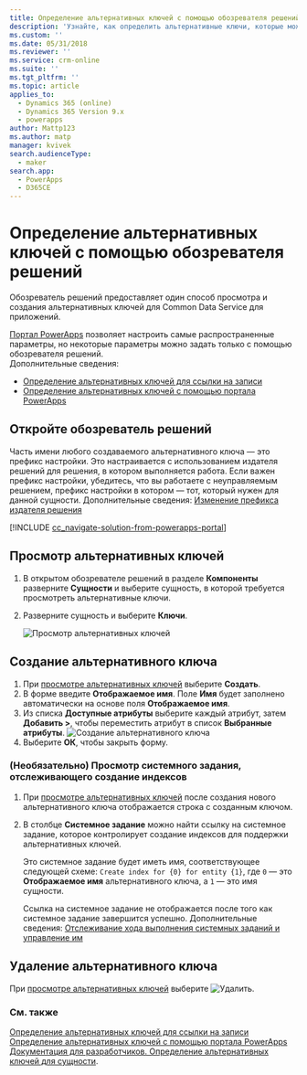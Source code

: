 ```yaml
---
title: Определение альтернативных ключей с помощью обозревателя решений | MicrosoftDocs
description: 'Узнайте, как определить альтернативные ключи, которые можно использовать для ссылки на записи в Common Data Service для приложений с помощью обозревателя решений'
ms.custom: ''
ms.date: 05/31/2018
ms.reviewer: ''
ms.service: crm-online
ms.suite: ''
ms.tgt_pltfrm: ''
ms.topic: article
applies_to:
  - Dynamics 365 (online)
  - Dynamics 365 Version 9.x
  - powerapps
author: Mattp123
ms.author: matp
manager: kvivek
search.audienceType:
  - maker
search.app:
  - PowerApps
  - D365CE
---
```

# <a name="define-alternate-keys-using-solution-explorer"></a>Определение альтернативных ключей с помощью обозревателя решений

Обозреватель решений предоставляет один способ просмотра и создания альтернативных ключей для Common Data Service для приложений.

[Портал PowerApps](https://web.powerapps.com/?utm_source=padocs&utm_medium=linkinadoc&utm_campaign=referralsfromdoc) позволяет настроить самые распространенные параметры, но некоторые параметры можно задать только с помощью обозревателя решений. <br />Дополнительные сведения: 
- [Определение альтернативных ключей для ссылки на записи](define-alternate-keys-reference-records.md)<br />
- [Определение альтернативных ключей с помощью портала PowerApps](define-alternate-keys-portal.md)

## <a name="open-solution-explorer"></a>Откройте обозреватель решений

Часть имени любого создаваемого альтернативного ключа — это префикс настройки. Это настраивается с использованием издателя решений для решения, в котором выполняется работа. Если важен префикс настройки, убедитесь, что вы работаете с неуправляемым решением, префикс настройки в котором — тот, который нужен для данной сущности. Дополнительные сведения: [Изменение префикса издателя решения](change-solution-publisher-prefix.md) 

[!INCLUDE [cc_navigate-solution-from-powerapps-portal](../../includes/cc_navigate-solution-from-powerapps-portal.md)]

## <a name="view-alternate-keys"></a>Просмотр альтернативных ключей

1. В открытом обозревателе решений в разделе **Компоненты** разверните **Сущности** и выберите сущность, в которой требуется просмотреть альтернативные ключи.
2. Разверните сущность и выберите **Ключи**.

    ![Просмотр альтернативных ключей](media/view-alternate-keys-solution-explorer.png)

## <a name="create-an-alternate-key"></a>Создание альтернативного ключа

1. При [просмотре альтернативных ключей](#view-alternate-keys) выберите **Создать**.
1. В форме введите **Отображаемое имя**. Поле **Имя** будет заполнено автоматически на основе поля **Отображаемое имя**. 
2. Из списка **Доступные атрибуты** выберите каждый атрибут, затем **Добавить >**, чтобы переместить атрибут в список **Выбранные атрибуты**.
    ![Создание альтернативного ключа](media/create-alternate-key-solution-explorer.png)
1. Выберите **ОК**, чтобы закрыть форму.

### <a name="optional-view-the-system-job-tracking-creation-of-indexes"></a>(Необязательно) Просмотр системного задания, отслеживающего создание индексов
1. При [просмотре альтернативных ключей](#view-alternate-keys) после создания нового альтернативного ключа отображается строка с созданным ключом.
2. В столбце **Системное задание** можно найти ссылку на системное задание, которое контролирует создание индексов для поддержки альтернативных ключей. 
    
    Это системное задание будет иметь имя, соответствующее следующей схеме: `Create index for {0} for entity {1}`, где `0` — это **Отображаемое имя** альтернативного ключа, а `1` — это имя сущности.

    Ссылка на системное задание не отображается после того как системное задание завершится успешно. Дополнительные сведения: [Отслеживание хода выполнения системных заданий и управление им](/dynamics365/customer-engagement/admin/monitor-manage-system-jobs)


## <a name="delete-an-alternate-key"></a>Удаление альтернативного ключа

При [просмотре альтернативных ключей](#view-alternate-keys) выберите ![Удалить](media/delete.gif).

### <a name="see-also"></a>См. также

[Определение альтернативных ключей для ссылки на записи](define-alternate-keys-reference-records.md)<br />
[Определение альтернативных ключей с помощью портала PowerApps](define-alternate-keys-portal.md)<br />
[Документация для разработчиков. Определение альтернативных ключей для сущности](/dynamics365/customer-engagement/developer/define-alternate-keys-entity).

